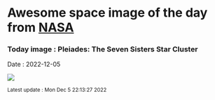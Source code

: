 
# Awesome space image of the day from [NASA](https://api.nasa.gov/)

### Today image : Pleiades: The Seven Sisters Star Cluster
Date : 2022-12-05

![](https://apod.nasa.gov/apod/image/2212/Pleiades_Estes_1080.jpg)

<small>Latest update : Mon Dec  5 22:13:27 2022</small>
        